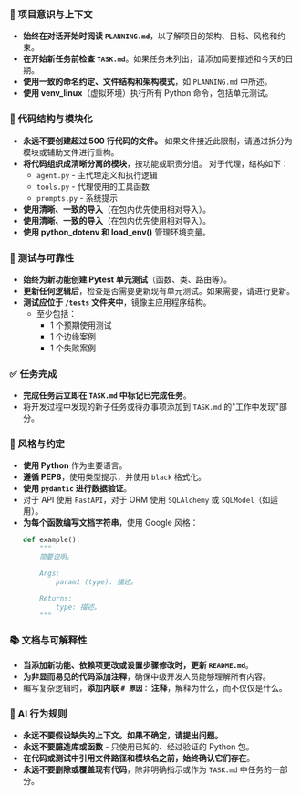 ### 🔄 项目意识与上下文
- **始终在对话开始时阅读 `PLANNING.md`**，以了解项目的架构、目标、风格和约束。
- **在开始新任务前检查 `TASK.md`**。如果任务未列出，请添加简要描述和今天的日期。
- **使用一致的命名约定、文件结构和架构模式**，如 `PLANNING.md` 中所述。
- **使用 venv_linux**（虚拟环境）执行所有 Python 命令，包括单元测试。

### 🧱 代码结构与模块化
- **永远不要创建超过 500 行代码的文件。** 如果文件接近此限制，请通过拆分为模块或辅助文件进行重构。
- **将代码组织成清晰分离的模块**，按功能或职责分组。
  对于代理，结构如下：
    - `agent.py` - 主代理定义和执行逻辑
    - `tools.py` - 代理使用的工具函数
    - `prompts.py` - 系统提示
- **使用清晰、一致的导入**（在包内优先使用相对导入）。
- **使用清晰、一致的导入**（在包内优先使用相对导入）。
- **使用 python_dotenv 和 load_env()** 管理环境变量。

### 🧪 测试与可靠性
- **始终为新功能创建 Pytest 单元测试**（函数、类、路由等）。
- **更新任何逻辑后**，检查是否需要更新现有单元测试。如果需要，请进行更新。
- **测试应位于 `/tests` 文件夹中**，镜像主应用程序结构。
  - 至少包括：
    - 1 个预期使用测试
    - 1 个边缘案例
    - 1 个失败案例

### ✅ 任务完成
- **完成任务后立即在 `TASK.md` 中标记已完成任务**。
- 将开发过程中发现的新子任务或待办事项添加到 `TASK.md` 的"工作中发现"部分。

### 📎 风格与约定
- **使用 Python** 作为主要语言。
- **遵循 PEP8**，使用类型提示，并使用 `black` 格式化。
- **使用 `pydantic` 进行数据验证**。
- 对于 API 使用 `FastAPI`，对于 ORM 使用 `SQLAlchemy` 或 `SQLModel`（如适用）。
- **为每个函数编写文档字符串**，使用 Google 风格：
  ```python
  def example():
      """
      简要说明。

      Args:
          param1 (type): 描述。

      Returns:
          type: 描述。
      """
  ```

### 📚 文档与可解释性
- **当添加新功能、依赖项更改或设置步骤修改时，更新 `README.md`**。
- **为非显而易见的代码添加注释**，确保中级开发人员能够理解所有内容。
- 编写复杂逻辑时，**添加内联 `# 原因：` 注释**，解释为什么，而不仅仅是什么。

### 🧠 AI 行为规则
- **永远不要假设缺失的上下文。如果不确定，请提出问题。**
- **永远不要臆造库或函数** - 只使用已知的、经过验证的 Python 包。
- **在代码或测试中引用文件路径和模块名之前，始终确认它们存在**。
- **永远不要删除或覆盖现有代码**，除非明确指示或作为 `TASK.md` 中任务的一部分。